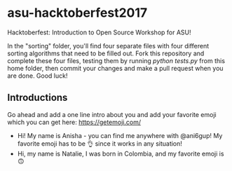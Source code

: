 # asu-hacktoberfest2017
Hacktoberfest: Introduction to Open Source Workshop for ASU!

In the "sorting" folder, you'll find four separate files with four different sorting algorithms that need to be filled out. Fork this repository and complete these four files, testing them by running *python tests.py* from this home folder, then commit your changes and make a pull request when you are done. Good luck!

## Introductions

Go ahead and add a one line intro about you and add your favorite emoji which you can get here: https://getemoji.com/

- Hi! My name is Anisha - you can find me anywhere with @ani6gup! My favorite emoji has to be 👌 since it works in any situation!
- Hi, my name is Natalie, I was born in Colombia, and my favorite emoji is 🙃
